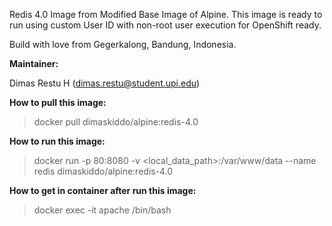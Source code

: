 Redis 4.0 Image from Modified Base Image of Alpine. This image is ready to run using custom User ID with non-root user execution for OpenShift ready.

Build with love from Gegerkalong, Bandung, Indonesia.

**Maintainer:**

Dimas Restu H (<dimas.restu@student.upi.edu>)

**How to pull this image:**

> docker pull dimaskiddo/alpine:redis-4.0

**How to run this image:**

> docker run -p 80:8080 -v <local_data_path>:/var/www/data --name redis dimaskiddo/alpine:redis-4.0

**How to get in container after run this image:**

> docker exec -it apache /bin/bash
